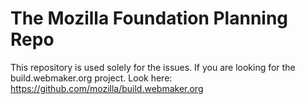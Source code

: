 # The Mozilla Foundation Planning Repo

This repository is used solely for the issues. If you are looking for the build.webmaker.org project. Look here: https://github.com/mozilla/build.webmaker.org
